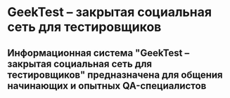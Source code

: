 # GeekTest – закрытая социальная сеть для тестировщиков

## Информационная система "GeekTest – закрытая cоциальная сеть для тестировщиков" предназначена для общения начинающих и опытных QA-специалистов